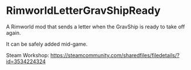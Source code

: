 # RimworldLetterGravShipReady

A Rimworld mod that sends a letter when the GravShip is ready to take off again.

It can be safely added mid-game.

Steam Workshop: https://steamcommunity.com/sharedfiles/filedetails/?id=3534224324